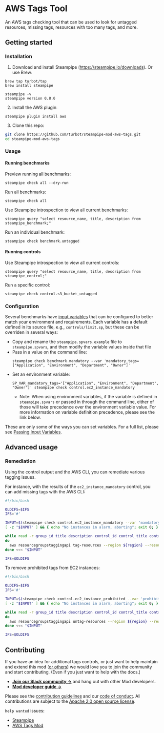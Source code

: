 # AWS Tags Tool

An AWS tags checking tool that can be used to look for untagged resources, missing tags, resources with too many tags, and more.

## Getting started

### Installation

1) Download and install Steampipe (https://steampipe.io/downloads). Or use Brew:

```shell
brew tap turbot/tap
brew install steampipe

steampipe -v
steampipe version 0.8.0
```

2) Install the AWS plugin:
```shell
steampipe plugin install aws
```

3) Clone this repo:
```sh
git clone https://github.com/turbot/steampipe-mod-aws-tags.git
cd steampipe-mod-aws-tags
```

### Usage

#### Running benchmarks

Preview running all benchmarks:
```shell
steampipe check all --dry-run
```

Run all benchmarks:
```shell
steampipe check all
```

Use Steampipe introspection to view all current benchmarks:
```shell
steampipe query "select resource_name, title, description from steampipe_benchmark;"
```

Run an individual benchmark:
```shell
steampipe check benchmark.untagged
```

#### Running controls

Use Steampipe introspection to view all current controls:
```shell
steampipe query "select resource_name, title, description from steampipe_control;"
```

Run a specific control:
```shell
steampipe check control.s3_bucket_untagged
```

### Configuration

Several benchmarks have [input variables](https://steampipe.io/docs/using-steampipe/mod-variables) that can be configured to better match your environment and requirements. Each variable has a default defined in its source file, e.g., `controls/limit.sp`, but these can be overriden in several ways:

- Copy and rename the `steampipe.spvars.example` file to `steampipe.spvars`, and then modify the variable values inside that file
- Pass in a value on the command line:
  ```shell
  steampipe check benchmark.mandatory --var 'mandatory_tags=["Application", "Environment", "Department", "Owner"]'
  ```
- Set an environment variable:
  ```shell
  SP_VAR_mandatory_tags='["Application", "Environment", "Department", "Owner"]' steampipe check control.ec2_instance_mandatory
  ```
  - Note: When using environment variables, if the variable is defined in `steampipe.spvars` or passed in through the command line, either of those will take precedence over the environment variable value. For more information on variable definition precedence, please see the link below.

These are only some of the ways you can set variables. For a full list, please see [Passing Input Variables](https://steampipe.io/docs/using-steampipe/mod-variables#passing-input-variables).

## Advanced usage

### Remediation

Using the control output and the AWS CLI, you can remediate various tagging issues.

For instance, with the results of the `ec2_instance_mandatory` control, you can add missing tags with the AWS CLI:

```bash
#!/bin/bash

OLDIFS=$IFS
IFS='#'

INPUT=$(steampipe check control.ec2_instance_mandatory --var 'mandatory_tags=["Application"]' --output csv --header=false --separator '#' | grep 'alarm')
[ -z "$INPUT" ] && { echo "No instances in alarm, aborting"; exit 0; }

while read -r group_id title description control_id control_title control_description reason resource status account_id region
do
  aws resourcegroupstaggingapi tag-resources --region ${region} --resource-arn-list ${resource} --tags Application=MyApplication
done <<< "$INPUT"

IFS=$OLDIFS
```

To remove prohibited tags from EC2 instances:
```bash
#!/bin/bash

OLDIFS=$IFS
IFS='#'

INPUT=$(steampipe check control.ec2_instance_prohibited --var 'prohibited_tags=["Password"]' --output csv --header=false --separator '#' | grep 'alarm')
[ -z "$INPUT" ] && { echo "No instances in alarm, aborting"; exit 0; }

while read -r group_id title description control_id control_title control_description reason resource status account_id region
do
  aws resourcegroupstaggingapi untag-resources --region ${region} --resource-arn-list ${resource} --tag-keys Password
done <<< "$INPUT"

IFS=$OLDIFS
```

## Contributing

If you have an idea for additional tags controls, or just want to help maintain and extend this mod ([or others](https://github.com/topics/steampipe-mod)) we would love you to join the community and start contributing. (Even if you just want to help with the docs.)

- **[Join our Slack community →](https://join.slack.com/t/steampipe/shared_invite/zt-oij778tv-lYyRTWOTMQYBVAbtPSWs3g)** and hang out with other Mod developers.
- **[Mod developer guide →](https://steampipe.io/docs/steampipe-mods/writing-mods.md)**

Please see the [contribution guidelines](https://github.com/turbot/steampipe/blob/main/CONTRIBUTING.md) and our [code of conduct](https://github.com/turbot/steampipe/blob/main/CODE_OF_CONDUCT.md). All contributions are subject to the [Apache 2.0 open source license](https://github.com/turbot/steampipe-mod-aws-tags/blob/main/LICENSE).

`help wanted` issues:
- [Steampipe](https://github.com/turbot/steampipe/labels/help%20wanted)
- [AWS Tags Mod](https://github.com/turbot/steampipe-mod-aws-tags/labels/help%20wanted)
